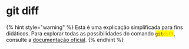 # git diff



{% hint style="warning" %}
Esta é uma explicação simplificada para fins didáticos. Para explorar todas as possibilidades do comando <mark style="color:purple;">`git`</mark><mark style="color:orange;">`diff`</mark>, consulte a [documentação oficial](https://git-scm.com/docs/git-diff/pt\_BR).
{% endhint %}
